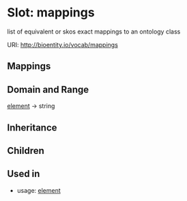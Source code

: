 # Slot: mappings


list of equivalent or skos exact mappings to an ontology class

URI: http://bioentity.io/vocab/mappings
## Mappings

## Domain and Range

[element](Element.md) -> string
## Inheritance

## Children

## Used in

 *  usage: [element](Element.md)
